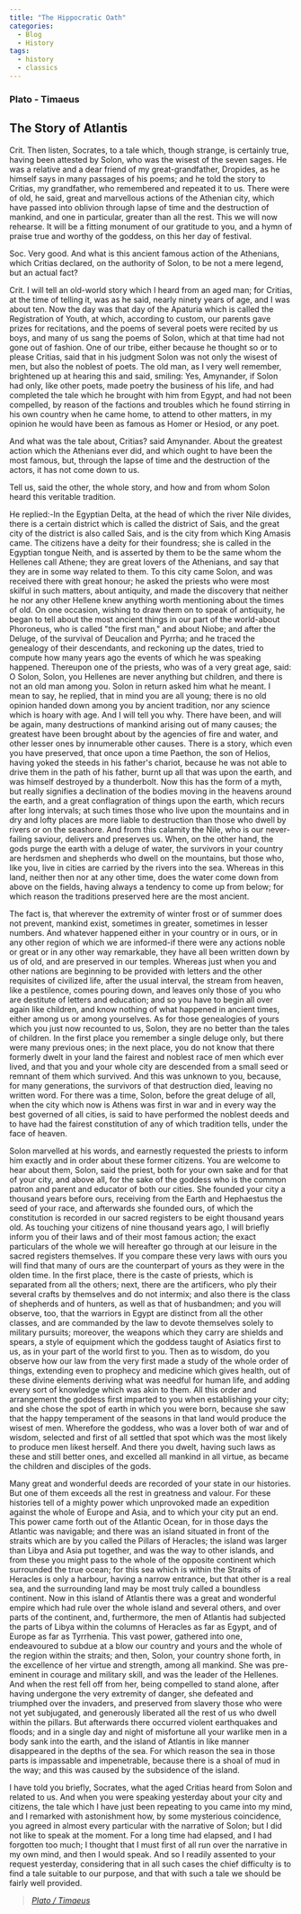 ```yaml
---
title: "The Hippocratic Oath"
categories:
  - Blog
  - History
tags:
  - history
  - classics
---
```


### Plato - Timaeus

## The Story of Atlantis

Crit. Then listen, Socrates, to a tale which, though strange, is certainly
true, having been attested by Solon, who was the wisest of the seven
sages. He was a relative and a dear friend of my great-grandfather,
Dropides, as he himself says in many passages of his poems; and he
told the story to Critias, my grandfather, who remembered and repeated
it to us. There were of old, he said, great and marvellous actions
of the Athenian city, which have passed into oblivion through lapse
of time and the destruction of mankind, and one in particular, greater
than all the rest. This we will now rehearse. It will be a fitting
monument of our gratitude to you, and a hymn of praise true and worthy
of the goddess, on this her day of festival. 

Soc. Very good. And what is this ancient famous action of the Athenians,
which Critias declared, on the authority of Solon, to be not a mere
legend, but an actual fact? 

Crit. I will tell an old-world story which I heard from an aged man;
for Critias, at the time of telling it, was as he said, nearly ninety
years of age, and I was about ten. Now the day was that day of the
Apaturia which is called the Registration of Youth, at which, according
to custom, our parents gave prizes for recitations, and the poems
of several poets were recited by us boys, and many of us sang the
poems of Solon, which at that time had not gone out of fashion. One
of our tribe, either because he thought so or to please Critias, said
that in his judgment Solon was not only the wisest of men, but also
the noblest of poets. The old man, as I very well remember, brightened
up at hearing this and said, smiling: Yes, Amynander, if Solon had
only, like other poets, made poetry the business of his life, and
had completed the tale which he brought with him from Egypt, and had
not been compelled, by reason of the factions and troubles which he
found stirring in his own country when he came home, to attend to
other matters, in my opinion he would have been as famous as Homer
or Hesiod, or any poet. 

And what was the tale about, Critias? said Amynander. 
About the greatest action which the Athenians ever did, and which
ought to have been the most famous, but, through the lapse of time
and the destruction of the actors, it has not come down to us.

Tell us, said the other, the whole story, and how and from whom Solon
heard this veritable tradition. 

He replied:-In the Egyptian Delta, at the head of which the river
Nile divides, there is a certain district which is called the district
of Sais, and the great city of the district is also called Sais, and
is the city from which King Amasis came. The citizens have a deity
for their foundress; she is called in the Egyptian tongue Neith, and
is asserted by them to be the same whom the Hellenes call Athene;
they are great lovers of the Athenians, and say that they are in some
way related to them. To this city came Solon, and was received there
with great honour; he asked the priests who were most skilful in such
matters, about antiquity, and made the discovery that neither he nor
any other Hellene knew anything worth mentioning about the times of
old. On one occasion, wishing to draw them on to speak of antiquity,
he began to tell about the most ancient things in our part of the
world-about Phoroneus, who is called "the first man," and about Niobe;
and after the Deluge, of the survival of Deucalion and Pyrrha; and
he traced the genealogy of their descendants, and reckoning up the
dates, tried to compute how many years ago the events of which he
was speaking happened. Thereupon one of the priests, who was of a
very great age, said: O Solon, Solon, you Hellenes are never anything
but children, and there is not an old man among you. Solon in return
asked him what he meant. I mean to say, he replied, that in mind you
are all young; there is no old opinion handed down among you by ancient
tradition, nor any science which is hoary with age. And I will tell
you why. There have been, and will be again, many destructions of
mankind arising out of many causes; the greatest have been brought
about by the agencies of fire and water, and other lesser ones by
innumerable other causes. There is a story, which even you have preserved,
that once upon a time Paethon, the son of Helios, having yoked the
steeds in his father's chariot, because he was not able to drive them
in the path of his father, burnt up all that was upon the earth, and
was himself destroyed by a thunderbolt. Now this has the form of a
myth, but really signifies a declination of the bodies moving in the
heavens around the earth, and a great conflagration of things upon
the earth, which recurs after long intervals; at such times those
who live upon the mountains and in dry and lofty places are more liable
to destruction than those who dwell by rivers or on the seashore.
And from this calamity the Nile, who is our never-failing saviour,
delivers and preserves us. When, on the other hand, the gods purge
the earth with a deluge of water, the survivors in your country are
herdsmen and shepherds who dwell on the mountains, but those who,
like you, live in cities are carried by the rivers into the sea. Whereas
in this land, neither then nor at any other time, does the water come
down from above on the fields, having always a tendency to come up
from below; for which reason the traditions preserved here are the
most ancient. 

The fact is, that wherever the extremity of winter frost or of summer
does not prevent, mankind exist, sometimes in greater, sometimes in
lesser numbers. And whatever happened either in your country or in
ours, or in any other region of which we are informed-if there were
any actions noble or great or in any other way remarkable, they have
all been written down by us of old, and are preserved in our temples.
Whereas just when you and other nations are beginning to be provided
with letters and the other requisites of civilized life, after the
usual interval, the stream from heaven, like a pestilence, comes pouring
down, and leaves only those of you who are destitute of letters and
education; and so you have to begin all over again like children,
and know nothing of what happened in ancient times, either among us
or among yourselves. As for those genealogies of yours which you just
now recounted to us, Solon, they are no better than the tales of children.
In the first place you remember a single deluge only, but there were
many previous ones; in the next place, you do not know that there
formerly dwelt in your land the fairest and noblest race of men which
ever lived, and that you and your whole city are descended from a
small seed or remnant of them which survived. And this was unknown
to you, because, for many generations, the survivors of that destruction
died, leaving no written word. For there was a time, Solon, before
the great deluge of all, when the city which now is Athens was first
in war and in every way the best governed of all cities, is said to
have performed the noblest deeds and to have had the fairest constitution
of any of which tradition tells, under the face of heaven.

Solon marvelled at his words, and earnestly requested the priests
to inform him exactly and in order about these former citizens. You
are welcome to hear about them, Solon, said the priest, both for your
own sake and for that of your city, and above all, for the sake of
the goddess who is the common patron and parent and educator of both
our cities. She founded your city a thousand years before ours, receiving
from the Earth and Hephaestus the seed of your race, and afterwards
she founded ours, of which the constitution is recorded in our sacred
registers to be eight thousand years old. As touching your citizens
of nine thousand years ago, I will briefly inform you of their laws
and of their most famous action; the exact particulars of the whole
we will hereafter go through at our leisure in the sacred registers
themselves. If you compare these very laws with ours you will find
that many of ours are the counterpart of yours as they were in the
olden time. In the first place, there is the caste of priests, which
is separated from all the others; next, there are the artificers,
who ply their several crafts by themselves and do not intermix; and
also there is the class of shepherds and of hunters, as well as that
of husbandmen; and you will observe, too, that the warriors in Egypt
are distinct from all the other classes, and are commanded by the
law to devote themselves solely to military pursuits; moreover, the
weapons which they carry are shields and spears, a style of equipment
which the goddess taught of Asiatics first to us, as in your part
of the world first to you. Then as to wisdom, do you observe how our
law from the very first made a study of the whole order of things,
extending even to prophecy and medicine which gives health, out of
these divine elements deriving what was needful for human life, and
adding every sort of knowledge which was akin to them. All this order
and arrangement the goddess first imparted to you when establishing
your city; and she chose the spot of earth in which you were born,
because she saw that the happy temperament of the seasons in that
land would produce the wisest of men. Wherefore the goddess, who was
a lover both of war and of wisdom, selected and first of all settled
that spot which was the most likely to produce men likest herself.
And there you dwelt, having such laws as these and still better ones,
and excelled all mankind in all virtue, as became the children and
disciples of the gods. 

Many great and wonderful deeds are recorded of your state in our histories.
But one of them exceeds all the rest in greatness and valour. For
these histories tell of a mighty power which unprovoked made an expedition
against the whole of Europe and Asia, and to which your city put an
end. This power came forth out of the Atlantic Ocean, for in those
days the Atlantic was navigable; and there was an island situated
in front of the straits which are by you called the Pillars of Heracles;
the island was larger than Libya and Asia put together, and was the
way to other islands, and from these you might pass to the whole of
the opposite continent which surrounded the true ocean; for this sea
which is within the Straits of Heracles is only a harbour, having
a narrow entrance, but that other is a real sea, and the surrounding
land may be most truly called a boundless continent. Now in this island
of Atlantis there was a great and wonderful empire which had rule
over the whole island and several others, and over parts of the continent,
and, furthermore, the men of Atlantis had subjected the parts of Libya
within the columns of Heracles as far as Egypt, and of Europe as far
as Tyrrhenia. This vast power, gathered into one, endeavoured to subdue
at a blow our country and yours and the whole of the region within
the straits; and then, Solon, your country shone forth, in the excellence
of her virtue and strength, among all mankind. She was pre-eminent
in courage and military skill, and was the leader of the Hellenes.
And when the rest fell off from her, being compelled to stand alone,
after having undergone the very extremity of danger, she defeated
and triumphed over the invaders, and preserved from slavery those
who were not yet subjugated, and generously liberated all the rest
of us who dwell within the pillars. But afterwards there occurred
violent earthquakes and floods; and in a single day and night of misfortune
all your warlike men in a body sank into the earth, and the island
of Atlantis in like manner disappeared in the depths of the sea. For
which reason the sea in those parts is impassable and impenetrable,
because there is a shoal of mud in the way; and this was caused by
the subsidence of the island. 

I have told you briefly, Socrates, what the aged Critias heard from
Solon and related to us. And when you were speaking yesterday about
your city and citizens, the tale which I have just been repeating
to you came into my mind, and I remarked with astonishment how, by
some mysterious coincidence, you agreed in almost every particular
with the narrative of Solon; but I did not like to speak at the moment.
For a long time had elapsed, and I had forgotten too much; I thought
that I must first of all run over the narrative in my own mind, and
then I would speak. And so I readily assented to your request yesterday,
considering that in all such cases the chief difficulty is to find
a tale suitable to our purpose, and that with such a tale we should
be fairly well provided.

 > <cite><a href="https://jmp.sh/k3BKciaL">Plato / Timaeus</a></cite>
